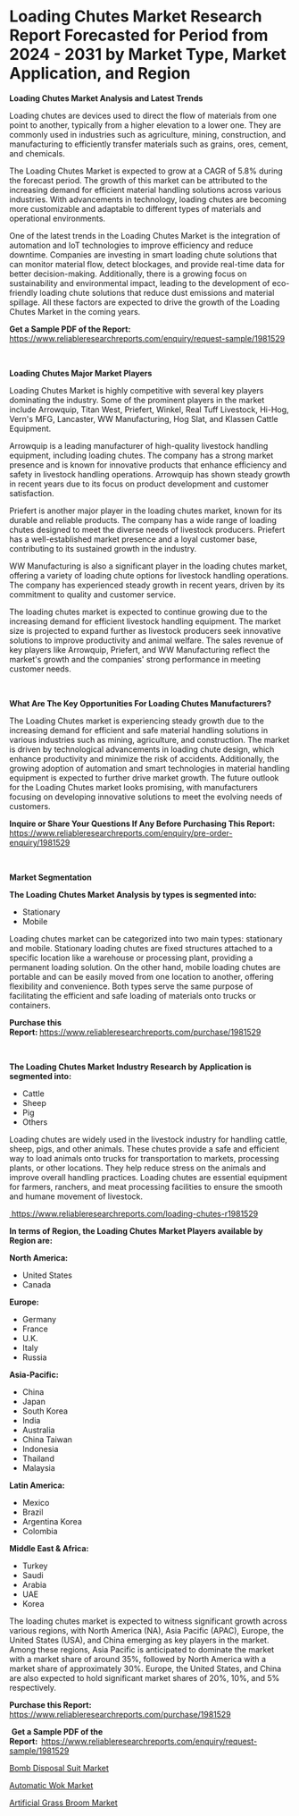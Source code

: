 <p><h1>Loading Chutes Market Research Report Forecasted for Period from 2024 -  2031 by Market Type, Market Application, and Region</h1></p><p><strong>Loading Chutes Market Analysis and Latest Trends</strong></p>
<p><p>Loading chutes are devices used to direct the flow of materials from one point to another, typically from a higher elevation to a lower one. They are commonly used in industries such as agriculture, mining, construction, and manufacturing to efficiently transfer materials such as grains, ores, cement, and chemicals.</p><p>The Loading Chutes Market is expected to grow at a CAGR of 5.8% during the forecast period. The growth of this market can be attributed to the increasing demand for efficient material handling solutions across various industries. With advancements in technology, loading chutes are becoming more customizable and adaptable to different types of materials and operational environments.</p><p>One of the latest trends in the Loading Chutes Market is the integration of automation and IoT technologies to improve efficiency and reduce downtime. Companies are investing in smart loading chute solutions that can monitor material flow, detect blockages, and provide real-time data for better decision-making. Additionally, there is a growing focus on sustainability and environmental impact, leading to the development of eco-friendly loading chute solutions that reduce dust emissions and material spillage. All these factors are expected to drive the growth of the Loading Chutes Market in the coming years.</p></p>
<p><strong>Get a Sample PDF of the Report:&nbsp;</strong> <a href="https://www.reliableresearchreports.com/enquiry/request-sample/1981529">https://www.reliableresearchreports.com/enquiry/request-sample/1981529</a></p>
<p>&nbsp;</p>
<p><strong>Loading Chutes Major Market Players</strong></p>
<p><p>Loading Chutes Market is highly competitive with several key players dominating the industry. Some of the prominent players in the market include Arrowquip, Titan West, Priefert, Winkel, Real Tuff Livestock, Hi-Hog, Vern's MFG, Lancaster, WW Manufacturing, Hog Slat, and Klassen Cattle Equipment.</p><p>Arrowquip is a leading manufacturer of high-quality livestock handling equipment, including loading chutes. The company has a strong market presence and is known for innovative products that enhance efficiency and safety in livestock handling operations. Arrowquip has shown steady growth in recent years due to its focus on product development and customer satisfaction.</p><p>Priefert is another major player in the loading chutes market, known for its durable and reliable products. The company has a wide range of loading chutes designed to meet the diverse needs of livestock producers. Priefert has a well-established market presence and a loyal customer base, contributing to its sustained growth in the industry.</p><p>WW Manufacturing is also a significant player in the loading chutes market, offering a variety of loading chute options for livestock handling operations. The company has experienced steady growth in recent years, driven by its commitment to quality and customer service.</p><p>The loading chutes market is expected to continue growing due to the increasing demand for efficient livestock handling equipment. The market size is projected to expand further as livestock producers seek innovative solutions to improve productivity and animal welfare. The sales revenue of key players like Arrowquip, Priefert, and WW Manufacturing reflect the market's growth and the companies' strong performance in meeting customer needs.</p></p>
<p>&nbsp;</p>
<p><strong>What Are The Key Opportunities For Loading Chutes Manufacturers?</strong></p>
<p><p>The Loading Chutes market is experiencing steady growth due to the increasing demand for efficient and safe material handling solutions in various industries such as mining, agriculture, and construction. The market is driven by technological advancements in loading chute design, which enhance productivity and minimize the risk of accidents. Additionally, the growing adoption of automation and smart technologies in material handling equipment is expected to further drive market growth. The future outlook for the Loading Chutes market looks promising, with manufacturers focusing on developing innovative solutions to meet the evolving needs of customers.</p></p>
<p><strong>Inquire or Share Your Questions If Any Before Purchasing This Report:</strong> <a href="https://www.reliableresearchreports.com/enquiry/pre-order-enquiry/1981529">https://www.reliableresearchreports.com/enquiry/pre-order-enquiry/1981529</a></p>
<p>&nbsp;</p>
<p><strong>Market Segmentation</strong></p>
<p><strong>The Loading Chutes Market Analysis by types is segmented into:</strong></p>
<p><ul><li>Stationary</li><li>Mobile</li></ul></p>
<p><p>Loading chutes market can be categorized into two main types: stationary and mobile. Stationary loading chutes are fixed structures attached to a specific location like a warehouse or processing plant, providing a permanent loading solution. On the other hand, mobile loading chutes are portable and can be easily moved from one location to another, offering flexibility and convenience. Both types serve the same purpose of facilitating the efficient and safe loading of materials onto trucks or containers.</p></p>
<p><strong>Purchase this Report:&nbsp;</strong><a href="https://www.reliableresearchreports.com/purchase/1981529">https://www.reliableresearchreports.com/purchase/1981529</a></p>
<p>&nbsp;</p>
<p><strong>The Loading Chutes Market Industry Research by Application is segmented into:</strong></p>
<p><ul><li>Cattle</li><li>Sheep</li><li>Pig</li><li>Others</li></ul></p>
<p><p>Loading chutes are widely used in the livestock industry for handling cattle, sheep, pigs, and other animals. These chutes provide a safe and efficient way to load animals onto trucks for transportation to markets, processing plants, or other locations. They help reduce stress on the animals and improve overall handling practices. Loading chutes are essential equipment for farmers, ranchers, and meat processing facilities to ensure the smooth and humane movement of livestock.</p></p>
<p><a href="https://www.reliableresearchreports.com/loading-chutes-r1981529">&nbsp;https://www.reliableresearchreports.com/loading-chutes-r1981529</a></p>
<p><strong>In terms of Region, the Loading Chutes Market Players available by Region are:</strong></p>
<p>
    <p> <strong> North America: </strong>
        <ul>
            <li>United States</li>
            <li>Canada</li>
        </ul>
        </p> 
    <p> <strong> Europe: </strong>
        <ul>
            <li>Germany</li>
            <li>France</li>
            <li>U.K.</li>
            <li>Italy</li>
            <li>Russia</li>
        </ul>
        </p> 
    <p> <strong> Asia-Pacific: </strong>
        <ul>
            <li>China</li>
            <li>Japan</li>
            <li>South Korea</li>
            <li>India</li>
            <li>Australia</li>
            <li>China Taiwan</li>
            <li>Indonesia</li>
            <li>Thailand</li>
            <li>Malaysia</li>
        </ul>
        </p> 
    <p> <strong> Latin America: </strong>
        <ul>
            <li>Mexico</li>
            <li>Brazil</li>
            <li>Argentina Korea</li>
            <li>Colombia</li>
        </ul>
        </p> 
    <p> <strong> Middle East & Africa: </strong>
        <ul>
            <li>Turkey</li>
            <li>Saudi</li>
            <li>Arabia</li>
            <li>UAE</li>
            <li>Korea</li>
        </ul>
    </p>
    </p>
<p><p>The loading chutes market is expected to witness significant growth across various regions, with North America (NA), Asia Pacific (APAC), Europe, the United States (USA), and China emerging as key players in the market. Among these regions, Asia Pacific is anticipated to dominate the market with a market share of around 35%, followed by North America with a market share of approximately 30%. Europe, the United States, and China are also expected to hold significant market shares of 20%, 10%, and 5% respectively.</p></p>
<p><strong>Purchase this Report: </strong><a href="https://www.reliableresearchreports.com/purchase/1981529">https://www.reliableresearchreports.com/purchase/1981529</a></p>
<p>&nbsp;<strong>Get a Sample PDF of the Report:&nbsp;&nbsp;</strong><a href="https://www.reliableresearchreports.com/enquiry/request-sample/1981529">https://www.reliableresearchreports.com/enquiry/request-sample/1981529</a></p>
<p><strong></strong></p>
<p><p><a href="https://www.linkedin.com/pulse/bomb-disposal-suit-market-insights-cagr-trends-growth-strategies-w4xuf?trackingId=s9dgwxeX%2FzK6vQ87y8VvFw%3D%3D">Bomb Disposal Suit Market</a></p><p><a href="https://www.linkedin.com/pulse/automatic-wok-market-report-reveals-latest-trends-growth-opportunities-1l26f?trackingId=GFugl3D0W6x%2FQs4L6sc%2F0Q%3D%3D">Automatic Wok Market</a></p><p><a href="https://www.linkedin.com/pulse/artificial-grass-broom-market-share-evolution-growth-trends-2fywf?trackingId=u33rm8QuNkjqzLaTiQr0zA%3D%3D">Artificial Grass Broom Market</a></p></p>